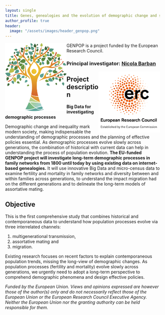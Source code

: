 ```yaml
---
layout: single
title: Genes, genealogies and the evolution of demographic change and social inequality
author_profile: true
header:
  image: "/assets/images/header_genpop.png"
---
```



 <img src="assets/images/logo_genpop.png" width="200"  align="left">


GENPOP is a project funded by the European Research Council.
### Principal investigator: [Nicola Barban](http://www.nicolabarban.com)
<img src="assets/images/LOGO_ERC.png" width="200" align="right">


## Project description

**Big Data for investigating demographic processes**

Demographic change and inequality mark modern society, making indispensable the understanding of demographic processes and the planning of effective policies essential. As demographic processes evolve slowly across generations, the combination of historical with current data can help in understanding the process of population evolution. **The EU-funded GENPOP project will investigate long-term demographic processes in family networks from 1800 until today by using existing data on internet-based genealogies.** It will use innovative Big Data and micro-census data to examine fertility and mortality in family networks and diversity between and within families across generations, to understand the impact migration had on the different generations and to delineate the long-term models of assortative mating.

## Objective

This is the first comprehensive study that combines historical and contemporaneous data to understand how population processes evolve via three interrelated channels:
1. multigenerational transmission,
2. assortative mating and
3. migration.

Existing research focuses on recent factors to explain contemporaneous population trends, missing the long-view of demographic changes. As population processes (fertility and mortality) evolve slowly across generations, we urgently need to adopt a long-term perspective to comprehend demographic phenomena and design effective policies.


*Funded by the European Union. Views and opinions expressed are however those of the author(s) only and do not necessarily reflect those of the European Union or the European Research Council Executive Agency. Neither the European Union nor the granting authority can be held responsible for them.*
